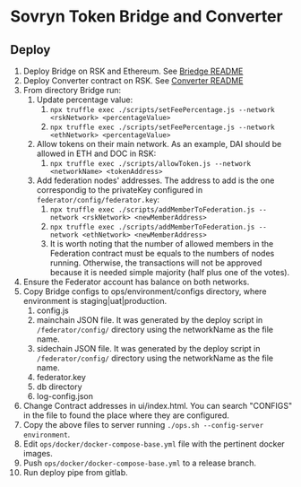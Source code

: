 # Sovryn Token Bridge and Converter

## Deploy

1. Deploy Bridge on RSK and Ethereum. See [Briedge README](./sovryn-token-bridge/bridge/README.md)
2. Deploy Converter contract on RSK. See [Converter README](./token-converter/README.md)
3. From directory Bridge run:
   1. Update percentage value:
      1. `npx truffle exec ./scripts/setFeePercentage.js --network <rskNetwork> <percentageValue>`
      2. `npx truffle exec ./scripts/setFeePercentage.js --network <ethNetwork> <percentageValue>`
   2. Allow tokens on their main network. As an example, DAI should be allowed in ETH and DOC in RSK:
      1. `npx truffle exec ./scripts/allowToken.js --network <networkName> <tokenAddress>`
   3. Add federation nodes' addresses. The address to add is the one correspondig to the privateKey configured in `federator/config/federator.key`:
      1. `npx truffle exec ./scripts/addMemberToFederation.js --network <rskNetwork> <newMemberAddress>`
      2. `npx truffle exec ./scripts/addMemberToFederation.js --network <ethNetwork> <newMemberAddress>`
      3. It is worth noting that the number of allowed members in the Federation contract must be equals to the numbers of nodes running. Otherwise, the transactions will not be approved because it is needed simple majority (half plus one of the votes).
4. Ensure the Federator account has balance on both networks.
5. Copy Bridge configs to ops/environment/configs directory, where environment is staging|uat|production.
   1. config.js
   2. mainchain JSON file. It was generated by the deploy script in `/federator/config/` directory using the networkName as the file name.
   3. sidechain JSON file. It was generated by the deploy script in `/federator/config/` directory using the networkName as the file name.
   4. federator.key
   5. db directory
   6. log-config.json
6. Change Contract addresses in ui/index.html. You can search "CONFIGS" in the file to found the place where they are configured.
7. Copy the above files to server running `./ops.sh --config-server environment`.
8.  Edit `ops/docker/docker-compose-base.yml` file with the pertinent docker images.
9.  Push `ops/docker/docker-compose-base.yml` to a release branch.
10. Run deploy pipe from gitlab.